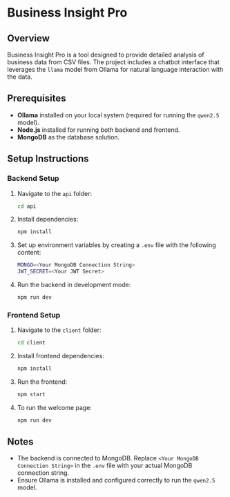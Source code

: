 # Business Insight Pro

## Overview
Business Insight Pro is a tool designed to provide detailed analysis of business data from CSV files. The project includes a chatbot interface that leverages the `llama` model from Ollama for natural language interaction with the data.

## Prerequisites
- **Ollama** installed on your local system (required for running the `qwen2.5` model).
- **Node.js** installed for running both backend and frontend.
- **MongoDB** as the database solution.

## Setup Instructions

### Backend Setup
1. Navigate to the `api` folder:
    ```bash
    cd api
    ```
2. Install dependencies:
    ```bash
    npm install
    ```
3. Set up environment variables by creating a `.env` file with the following content:
    ```bash
    MONGO=<Your MongoDB Connection String>
    JWT_SECRET=<Your JWT Secret>
    ```
4. Run the backend in development mode:
    ```bash
    npm run dev
    ```

### Frontend Setup
1. Navigate to the `client` folder:
    ```bash
    cd client
    ```
2. Install frontend dependencies:
    ```bash
    npm install
    ```
3. Run the frontend:
    ```bash
    npm start
    ```
4. To run the welcome page:
    ```bash
    npm run dev
    ```

## Notes
- The backend is connected to MongoDB. Replace `<Your MongoDB Connection String>` in the `.env` file with your actual MongoDB connection string.
- Ensure Ollama is installed and configured correctly to run the `qwen2.5` model.
